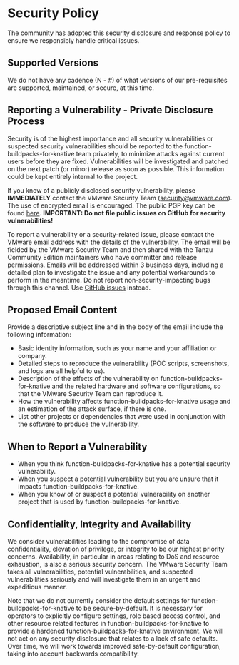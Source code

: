 # Security Policy

The community has adopted this security disclosure and response policy to ensure we responsibly handle critical issues.

## Supported Versions

We do not have any cadence (N - #) of what versions of our pre-requisites are supported, maintained, or secure, at this time.

## Reporting a Vulnerability - Private Disclosure Process

Security is of the highest importance and all security vulnerabilities or suspected security vulnerabilities should be reported to the function-buildpacks-for-knative team privately, to minimize attacks against current users before they are fixed. Vulnerabilities will be investigated and patched on the next patch (or minor) release as soon as possible. This information could be kept entirely internal to the project.

If you know of a publicly disclosed security vulnerability, please **IMMEDIATELY** contact the VMware Security Team (security@vmware.com). The use of encrypted email is encouraged. The public PGP key can be found [here](https://kb.vmware.com/kb/1055). **IMPORTANT: Do not file public issues on GitHub for security vulnerabilities!**

To report a vulnerability or a security-related issue, please contact the VMware email address with the details of the vulnerability. The email will be fielded by the VMware Security Team and then shared with the Tanzu Community Edition maintainers who have committer and release permissions. Emails will be addressed within 3 business days, including a detailed plan to investigate the issue and any potential workarounds to perform in the meantime. Do not report non-security-impacting bugs through this channel. Use [GitHub issues](https://github.com/vmware-tanzu/function-buildpacks-for-knative/issues) instead.

## Proposed Email Content

Provide a descriptive subject line and in the body of the email include the following information:

* Basic identity information, such as your name and your affiliation or company.
* Detailed steps to reproduce the vulnerability  (POC scripts, screenshots, and logs are all helpful to us).
* Description of the effects of the vulnerability on function-buildpacks-for-knative and the related hardware and software configurations, so that the VMware Security Team can reproduce it.
* How the vulnerability affects function-buildpacks-for-knative usage and an estimation of the attack surface, if there is one.
* List other projects or dependencies that were used in conjunction with the software to produce the vulnerability.

## When to Report a Vulnerability

* When you think function-buildpacks-for-knative has a potential security vulnerability.
* When you suspect a potential vulnerability but you are unsure that it impacts function-buildpacks-for-knative.
* When you know of or suspect a potential vulnerability on another project that is used by function-buildpacks-for-knative.

## Confidentiality, Integrity and Availability

We consider vulnerabilities leading to the compromise of data confidentiality, elevation of privilege, or integrity to be our highest priority concerns. Availability, in particular in areas relating to DoS and resource exhaustion, is also a serious security concern. The VMware Security Team takes all vulnerabilities, potential vulnerabilities, and suspected vulnerabilities seriously and will investigate them in an urgent and expeditious manner.

Note that we do not currently consider the default settings for function-buildpacks-for-knative to be secure-by-default. It is necessary for operators to explicitly configure settings, role based access control, and other resource related features in function-buildpacks-for-knative to provide a hardened function-buildpacks-for-knative environment. We will not act on any security disclosure that relates to a lack of safe defaults. Over time, we will work towards improved safe-by-default configuration, taking into account backwards compatibility.
